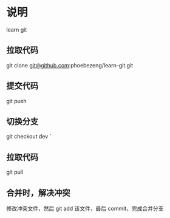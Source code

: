 # 说明

learn git

## 拉取代码

git clone git@github.com:phoebezeng/learn-git.git

## 提交代码

git push

## 切换分支

git checkout dev
`
## 拉取代码

git pull

## 合并时，解决冲突

修改冲突文件，然后 git add 该文件，最后 commit，完成合并分支
